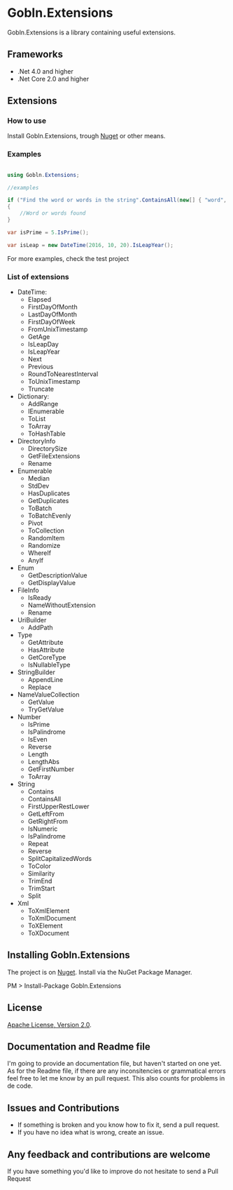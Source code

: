 # Gobln.Extensions

Gobln.Extensions is a library containing useful extensions.

## Frameworks

* .Net 4.0 and higher
* .Net Core 2.0 and higher

## Extensions

### How to use

Install Gobln.Extensions, trough [Nuget](https://nuget.org/) or other means.

### Examples

```csharp

using Gobln.Extensions;

//examples

if ("Find the word or words in the string".ContainsAll(new[] { "word", "words" }))
{
    //Word or words found
}

var isPrime = 5.IsPrime();

var isLeap = new DateTime(2016, 10, 20).IsLeapYear();

```

For more examples, check the test project

### List of extensions
- DateTime:
    - Elapsed
    - FirstDayOfMonth
    - LastDayOfMonth
    - FirstDayOfWeek
    - FromUnixTimestamp
    - GetAge
    - IsLeapDay
    - IsLeapYear
    - Next
    - Previous
    - RoundToNearestInterval
    - ToUnixTimestamp
    - Truncate
- Dictionary:
    - AddRange
    - IEnumerable
    - ToList
    - ToArray
    - ToHashTable
- DirectoryInfo
    - DirectorySize
    - GetFileExtensions
    - Rename
- Enumerable
    - Median
    - StdDev
    - HasDuplicates
    - GetDuplicates
    - ToBatch
    - ToBatchEvenly
    - Pivot
    - ToCollection
    - RandomItem
    - Randomize
    - WhereIf
    - AnyIf
- Enum
    - GetDescriptionValue
    - GetDisplayValue
- FileInfo
    - IsReady
    - NameWithoutExtension
    - Rename
- UriBuilder
    - AddPath
- Type
    - GetAttribute
    - HasAttribute
    - GetCoreType
    - IsNullableType
- StringBuilder
    - AppendLine
    - Replace
- NameValueCollection
    - GetValue
    - TryGetValue
- Number
    - IsPrime
    - IsPalindrome
    - IsEven
    - Reverse
    - Length
    - LengthAbs
    - GetFirstNumber
    - ToArray
- String
    - Contains
    - ContainsAll
    - FirstUpperRestLower
    - GetLeftFrom
    - GetRightFrom
    - IsNumeric
    - IsPalindrome
    - Repeat
    - Reverse
    - SplitCapitalizedWords
    - ToColor
    - Similarity
    - TrimEnd
    - TrimStart
    - Split
- Xml
    - ToXmlElement
    - ToXmlDocument
    - ToXElement
    - ToXDocument

## Installing Gobln.Extensions

The project is on [Nuget](https://www.nuget.org/packages/Gobln.Extensions/). Install via the NuGet Package Manager.

PM > Install-Package Gobln.Extensions

## License

[Apache License, Version 2.0](http://opensource.org/licenses/Apache-2.0).

## Documentation and Readme file

I'm going to provide an documentation file, but haven't started on one yet.
As for the Readme file, if there are any inconsitencies or grammatical errors feel free to let me know by an pull request. This also counts for problems in de code.

## Issues and Contributions

* If something is broken and you know how to fix it, send a pull request.
* If you have no idea what is wrong, create an issue.

## Any feedback and contributions are welcome

If you have something you'd like to improve do not hesitate to send a Pull Request